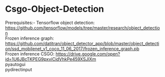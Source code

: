 # Csgo-Object-Detection

Prerequisites:-
Tensorflow object detection: https://github.com/tensorflow/models/tree/master/research/object_detection  
Frozen inference graph: https://github.com/datitran/object_detector_app/blob/master/object_detection/ssd_mobilenet_v1_coco_11_06_2017/frozen_inference_graph.pb  
Frozen inference CSGO: https://drive.google.com/open?id=1U6JBcTKPEG9pxviCidVhkPe459XSJlXm  
pyautogui  
pydirectinput  
